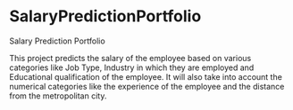 # SalaryPredictionPortfolio
Salary Prediction Portfolio

This project predicts the salary of the employee based on various categories like Job Type, Industry in which they are employed and Educational qualification of the employee. It will also take into account the numerical categories like the experience of the employee and the distance from the metropolitan city.



